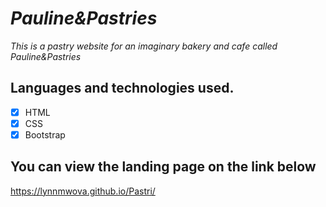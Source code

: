 # _**Pauline&Pastries**_

_This is a pastry website for an imaginary bakery and cafe called Pauline&Pastries_


## Languages and technologies used. 
* [x] HTML
* [x] CSS
* [x] Bootstrap 

## You can view the landing page on the link below
https://lynnmwova.github.io/Pastri/


